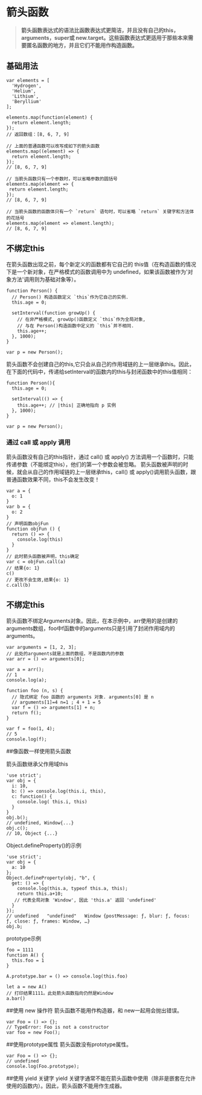 # 箭头函数

> **箭头函数表达式的语法比函数表达式更简洁，并且没有自己的this，arguments，super或 new.target。这些函数表达式更适用于那些本来需要匿名函数的地方，并且它们不能用作构造函数。**

## 基础用法

```
var elements = [
  'Hydrogen',
  'Helium',
  'Lithium',
  'Beryllium'
];

elements.map(function(element) { 
  return element.length; 
}); 
// 返回数组：[8, 6, 7, 9]

// 上面的普通函数可以改写成如下的箭头函数
elements.map((element) => {
  return element.length;
}); 
// [8, 6, 7, 9]

// 当箭头函数只有一个参数时，可以省略参数的圆括号
elements.map(element => {
 return element.length;
}); 
// [8, 6, 7, 9]

// 当箭头函数的函数体只有一个 `return` 语句时，可以省略 `return` 关键字和方法体的花括号
elements.map(element => element.length); 
// [8, 6, 7, 9]
```

## 不绑定this

在箭头函数出现之前，每个新定义的函数都有它自己的 this值（在构造函数的情况下是一个新对象，在严格模式的函数调用中为 undefined，如果该函数被作为'对象方法'调用则为基础对象等）。

```
function Person() {
  // Person() 构造函数定义 `this`作为它自己的实例.
  this.age = 0;

  setInterval(function growUp() {
    // 在非严格模式, growUp()函数定义 `this`作为全局对象, 
    // 与在 Person()构造函数中定义的 `this`并不相同.
    this.age++;
  }, 1000);
}

var p = new Person();
```

箭头函数不会创建自己的this,它只会从自己的作用域链的上一层继承this。因此，在下面的代码中，传递给setInterval的函数内的this与封闭函数中的this值相同：

```
function Person(){
  this.age = 0;

  setInterval(() => {
    this.age++; // |this| 正确地指向 p 实例
  }, 1000);
}

var p = new Person();
```

### 通过 call 或 apply 调用

箭头函数没有自己的this指针，通过 call() 或 apply() 方法调用一个函数时，只能传递参数（不能绑定this），他们的第一个参数会被忽略。
箭头函数被声明的时候，就会从自己的作用域链的上一层继承this，call() 或 apply()调用箭头函数，跟普通函数效果不同，this不会发生改变！

```
var a = {
  o: 1
}
var b = {
  o: 2
}
// 声明函数objFun
function objFun () {
  return () => {
    console.log(this)
  }
}
// 此时箭头函数被声明，this确定
var c = objFun.call(a)
// 结果{o: 1}
c()
// 更改不会生效,结果{o: 1}
c.call(b)
```

## 不绑定this

箭头函数不绑定Arguments对象。因此，在本示例中，arr使用的是创建的arguments数组，foo中f函数中的arguments只是引用了封闭作用域内的arguments。

```
var arguments = [1, 2, 3];
// 此处的arguments就是上面的数组，不是函数内的参数
var arr = () => arguments[0];

var a = arr();
// 1
console.log(a);

function foo (n, s) {
  // 隐式绑定 foo 函数的 arguments 对象. arguments[0] 是 n
  // arguments[1]=4 n=1 ; 4 + 1 = 5
  var f = () => arguments[1] + n;
  return f();
}

var f = foo(1, 4);
// 5
console.log(f);
```

##像函数一样使用箭头函数

箭头函数继承父作用域this

```
'use strict';
var obj = {
  i: 10,
  b: () => console.log(this.i, this),
  c: function() {
    console.log( this.i, this)
  }
}
obj.b(); 
// undefined, Window{...}
obj.c(); 
// 10, Object {...}
```

Object.defineProperty()的示例

```
'use strict';
var obj = {
  a: 10
};
Object.defineProperty(obj, "b", {
  get: () => {
    console.log(this.a, typeof this.a, this);
    return this.a+10; 
   // 代表全局对象 'Window', 因此 'this.a' 返回 'undefined'
  }
});
// undefined   "undefined"   Window {postMessage: ƒ, blur: ƒ, focus: ƒ, close: ƒ, frames: Window, …}
obj.b;
```

prototype示例

```
foo = 1111
function A() {
  this.foo = 1
}

A.prototype.bar = () => console.log(this.foo)

let a = new A()
// 打印结果1111。此处箭头函数指向仍然是Window
a.bar()  
```

##使用 new 操作符
箭头函数不能用作构造器，和 new一起用会抛出错误。
```
var Foo = () => {};
// TypeError: Foo is not a constructor
var foo = new Foo();
```

##使用prototype属性
箭头函数没有prototype属性。
```
var Foo = () => {};
// undefined
console.log(Foo.prototype);
```

##使用 yield 关键字
yield 关键字通常不能在箭头函数中使用（除非是嵌套在允许使用的函数内）。因此，箭头函数不能用作生成器。
